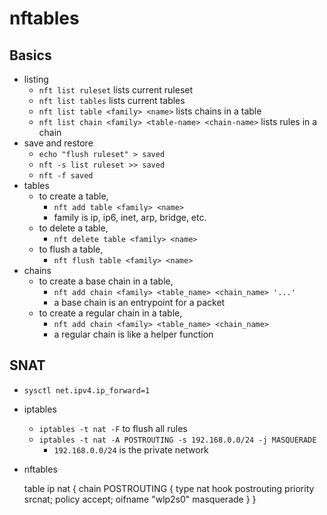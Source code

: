 nftables
========

## Basics

- listing
  - `nft list ruleset` lists current ruleset
  - `nft list tables` lists current tables
  - `nft list table <family> <name>` lists chains in a table
  - `nft list chain <family> <table-name> <chain-name>` lists rules in a chain
- save and restore
  - `echo "flush ruleset" > saved`
  - `nft -s list ruleset >> saved`
  - `nft -f saved`
- tables
  - to create a table,
    - `nft add table <family> <name>`
    - family is ip, ip6, inet, arp, bridge, etc.
  - to delete a table,
    - `nft delete table <family> <name>`
  - to flush a table,
    - `nft flush table <family> <name>`
- chains
  - to create a base chain in a table,
    - `nft add chain <family> <table_name> <chain_name> '...'`
    - a base chain is an entrypoint for a packet
  - to create a regular chain in a table,
    - `nft add chain <family> <table_name> <chain_name>`
    - a regular chain is like a helper function

## SNAT

- `sysctl net.ipv4.ip_forward=1`
- iptables
  - `iptables -t nat -F` to flush all rules
  - `iptables -t nat -A POSTROUTING -s 192.168.0.0/24 -j MASQUERADE`
    - `192.168.0.0/24` is the private network
- nftables

    table ip nat {
        chain POSTROUTING {
            type nat hook postrouting priority srcnat; policy accept;
            oifname "wlp2s0" masquerade
        }
    }
